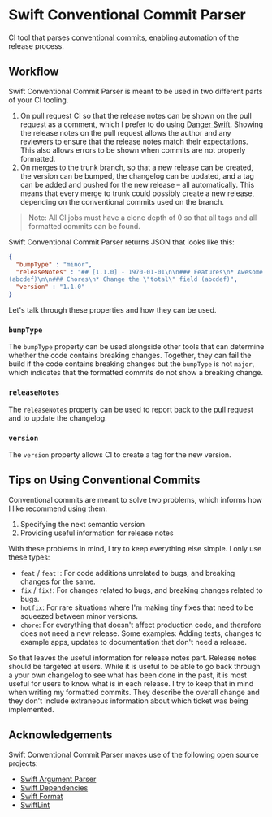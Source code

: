 # Swift Conventional Commit Parser

CI tool that parses [conventional commits](https://www.conventionalcommits.org/en/v1.0.0/#specification),
enabling automation of the release process.

## Workflow

Swift Conventional Commit Parser is meant to be used in two different parts of
your CI tooling.

1. On pull request CI so that the release notes can be shown on the pull request
as a comment, which I prefer to do using [Danger Swift](https://github.com/danger/swift).
Showing the release notes on the pull request allows the author and any
reviewers to ensure that the release notes match their expectations. This also
allows errors to be shown when commits are not properly formatted.
1. On merges to the trunk branch, so that a new release can be created, the
version can be bumped, the changelog can be updated, and a tag can be added and
pushed for the new release – all automatically. This means that every merge to
trunk could possibly create a new release, depending on the conventional commits
used on the branch.

> Note: All CI jobs must have a clone depth of 0 so that all tags and all
formatted commits can be found.

Swift Conventional Commit Parser returns JSON that looks like this:

```json
{
  "bumpType" : "minor",
  "releaseNotes" : "## [1.1.0] - 1970-01-01\n\n### Features\n* Awesome feature
(abcdef)\n\n### Chores\n* Change the \"total\" field (abcdef)",
  "version" : "1.1.0"
}
```

Let's talk through these properties and how they can be used.

### `bumpType`

The `bumpType` property can be used alongside other tools that can determine
whether the code contains breaking changes. Together, they can fail the build if
the code contains breaking changes but the `bumpType` is not `major`, which
indicates that the formatted commits do not show a breaking change.

### `releaseNotes`

The `releaseNotes` property can be used to report back to the pull request and
to update the changelog.

### `version`

The `version` property allows CI to create a tag for the new version. 

## Tips on Using Conventional Commits

Conventional commits are meant to solve two problems, which informs how I like
recommend using them:

1. Specifying the next semantic version
1. Providing useful information for release notes

With these problems in mind, I try to keep everything else simple. I only use
these types:

* `feat` / `feat!`: For code additions unrelated to bugs, and breaking changes
for the same.
* `fix` / `fix!`: For changes related to bugs, and breaking changes related to
bugs.
* `hotfix`: For rare situations where I'm making tiny fixes that need to be
squeezed between minor versions.
* `chore`: For everything that doesn't affect production code, and therefore
does not need a new release. Some examples: Adding tests, changes to example
apps, updates to documentation that don't need a release.

So that leaves the useful information for release notes part. Release notes
should be targeted at users. While it is useful to be able to go back through a
your own changelog to see what has been done in the past, it is most useful for
users to know what is in each release. I try to keep that in mind when writing
my formatted commits. They describe the overall change and they don't include
extraneous information about which ticket was being implemented.

## Acknowledgements

Swift Conventional Commit Parser makes use of the following open source
projects:

 - [Swift Argument Parser](https://github.com/apple/swift-argument-parser)
 - [Swift Dependencies](https://github.com/pointfreeco/swift-dependencies)
 - [Swift Format](https://github.com/apple/swift-format)
 - [SwiftLint](https://github.com/realm/SwiftLint)
